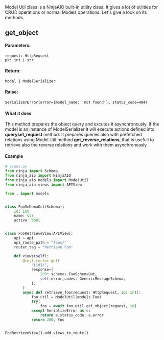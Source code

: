 Model Util class is a NinjaAIO built-in utility class. It gives a lot of utilities for CRUD operations or normal Models operations. Let's give a look on its methods.

## get_object

#### Parameters:

    request: HttpRequest
    pk: int | str

#### Return:

    Model | ModelSerializer

#### Raise:

    SerializerError(error={model_name: 'not found'}, status_code=404)

#### What it does
This method prepares the object query and excutes it asynchronously. If the model is an instance of ModelSerializer it will execute actions defined into **queryset_request** method. It prepares queries also with prefetched relations using Model Util method **get_reverse_relations**, that is usefull to retrieve also the reverse relations and work with them asynchronously.

#### Example

```Python
# views.py
from ninja import Schema
from ninja_aio import NinjaAIO
from ninja_aio.models import ModelUtil
from ninja_aio.views import APIView

from . import models


class FooSchemaOut(Schema):
    id: int
    name: str
    active: bool


class FooRetrieveView(APIView):
    api = api
    api_route_path = "foos/"
    router_tag = "Retrieve Foo"

    def views(self):
        @self.router.get(
            "{id}/",
            response={
                200: schemas.FooSchemaOut,
                self.error_codes: GenericMessageSchema,
            },
        )
        async def retrieve_foo(request: HttpRequest, id: int):
            foo_util = ModelUtil(models.Foo)
            try:
                foo = await foo_util.get_object(request, id)
            except SerializeError as e:
                return e.status_code, e.error
            return 200, foo


FooRetrieveView().add_views_to_route()
```

